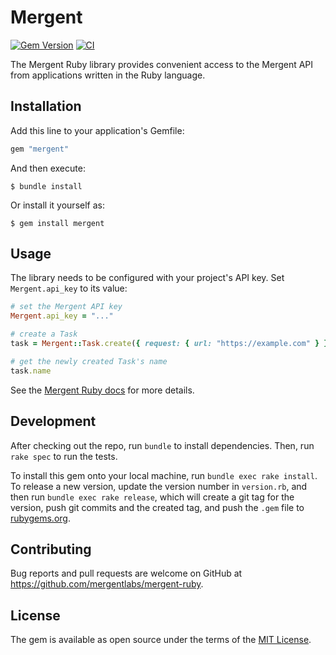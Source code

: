# Mergent

[![Gem Version](https://badge.fury.io/rb/mergent.svg)](https://badge.fury.io/rb/mergent)
[![CI](https://github.com/mergentlabs/mergent-ruby/actions/workflows/ci.yml/badge.svg)](https://github.com/mergentlabs/mergent-ruby/actions/workflows/ci.yml)

The Mergent Ruby library provides convenient access to the Mergent API from
applications written in the Ruby language.

## Installation

Add this line to your application's Gemfile:

```ruby
gem "mergent"
```

And then execute:

    $ bundle install

Or install it yourself as:

    $ gem install mergent

## Usage

The library needs to be configured with your project's API key. Set
`Mergent.api_key` to its value:

```ruby
# set the Mergent API key
Mergent.api_key = "..."

# create a Task
task = Mergent::Task.create({ request: { url: "https://example.com" } })

# get the newly created Task's name
task.name
```

See the [Mergent Ruby docs](https://docs.mergent.co/libraries/ruby) for more
details.

## Development

After checking out the repo, run `bundle` to install dependencies. Then, run
`rake spec` to run the tests.

To install this gem onto your local machine, run `bundle exec rake install`.
To release a new version, update the version number in `version.rb`, and then
run `bundle exec rake release`, which will create a git tag for the version,
push git commits and the created tag, and push the `.gem` file to
[rubygems.org](https://rubygems.org).

## Contributing

Bug reports and pull requests are welcome on GitHub at
https://github.com/mergentlabs/mergent-ruby.

## License

The gem is available as open source under the terms of the
[MIT License](https://opensource.org/licenses/MIT).
